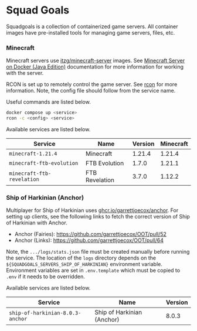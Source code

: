 # Squad Goals

Squadgoals is a collection of containerized game servers.
All container images have pre-installed tools for managing game servers, files, etc.

### Minecraft

Minecraft servers use [itzg/minecraft-server](https://hub.docker.com/r/itzg/minecraft-server) images.
See [Minecraft Server on Docker (Java Edition)](https://docker-minecraft-server.readthedocs.io) documentation for more information for working with the server.

RCON is set up to remotely control the game server.
See [rcon](https://rcon.readthedocs.io) for more information.
Note, the config file should follow from the service name.

Useful commands are listed below.

```bash
docker compose up <service>
rcon -c <config> <service>
```

Available services are listed below.

| Service                    | Name                 | Version  | Minecraft |
|----------------------------|----------------------|----------|-----------|
| `minecraft-1.21.4`         | Minecraft            | 1.21.4   | 1.21.4    |
| `minecraft-ftb-evolution`  | FTB Evolution        | 1.7.0    | 1.21.1    |
| `minecraft-ftb-revelation` | FTB Revelation       | 3.7.0    | 1.12.2    |

### Ship of Harkinian (Anchor)

Multiplayer for Ship of Harkinian uses [ghcr.io/garrettjoecox/anchor](https://github.com/garrettjoecox/anchor).
For setting up clients, see the following links to fetch the correct version of Ship of Harkinian with Anchor.

- Anchor (Fairies): https://github.com/garrettjoecox/OOT/pull/52
- Anchor (Links): https://github.com/garrettjoecox/OOT/pull/64

Note, the `.../logs/stats.json` file must be created manually before running the service.
The location of the `logs` directory depends on the `${SQUADGOALS_SERVERS_SHIP_OF_HARKINIAN}` environment variable.
Environment variables are set in `.env.template` which must be copied to `.env` if it needs to be overridden.

Available services are listed below.

| Service                          | Name                       | Version  |
|----------------------------------|----------------------------|----------|
| `ship-of-harkinian-8.0.3-anchor` | Ship of Harkinian (Anchor) | 8.0.3    |
